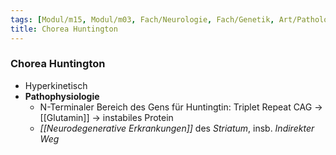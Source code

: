 ```yaml
---
tags: [Modul/m15, Modul/m03, Fach/Neurologie, Fach/Genetik, Art/Pathologie]
title: Chorea Huntington
---
```

### Chorea Huntington
- Hyperkinetisch
- **Pathophysiologie**
	- N-Terminaler Bereich des Gens für Huntingtin: Triplet Repeat CAG → [[Glutamin]] → instabiles Protein
	- *[[Neurodegenerative Erkrankungen]]* des *Striatum*, insb. *Indirekter Weg*